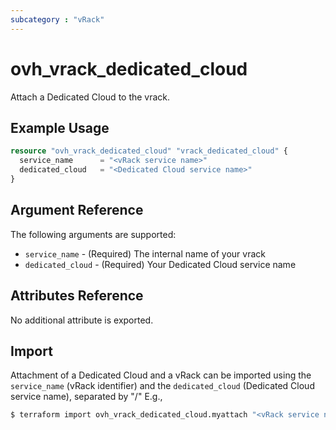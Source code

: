 ```yaml
---
subcategory : "vRack"
---
```


# ovh_vrack_dedicated_cloud

Attach a Dedicated Cloud to the vrack.

## Example Usage

```terraform
resource "ovh_vrack_dedicated_cloud" "vrack_dedicated_cloud" {
  service_name      = "<vRack service name>"
  dedicated_cloud   = "<Dedicated Cloud service name>"
}
```

## Argument Reference

The following arguments are supported:

* `service_name` - (Required) The internal name of your vrack
* `dedicated_cloud` - (Required) Your Dedicated Cloud service name

## Attributes Reference

No additional attribute is exported.

## Import

Attachment of a Dedicated Cloud and a vRack can be imported using the `service_name` (vRack identifier) and the `dedicated_cloud` (Dedicated Cloud service name), separated by "/" E.g.,

```bash
$ terraform import ovh_vrack_dedicated_cloud.myattach "<vRack service name>/<Dedicated Cloud service name>"
```
